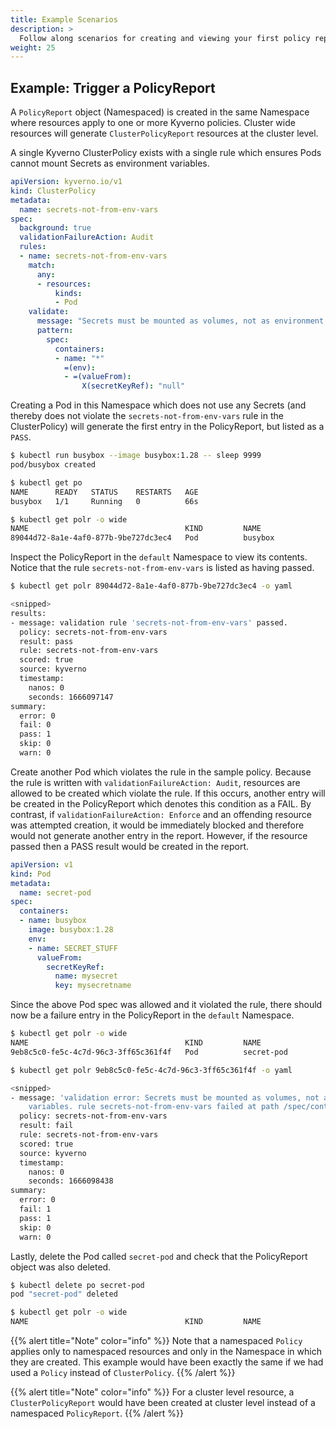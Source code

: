 ```yaml
---
title: Example Scenarios 
description: >
  Follow along scenarios for creating and viewing your first policy reports.
weight: 25
---
```


## Example: Trigger a PolicyReport

A `PolicyReport` object (Namespaced) is created in the same Namespace where resources apply to one or more Kyverno policies. Cluster wide resources will generate `ClusterPolicyReport` resources at the cluster level.

A single Kyverno ClusterPolicy exists with a single rule which ensures Pods cannot mount Secrets as environment variables.

```yaml
apiVersion: kyverno.io/v1
kind: ClusterPolicy
metadata:
  name: secrets-not-from-env-vars
spec:
  background: true
  validationFailureAction: Audit
  rules:
  - name: secrets-not-from-env-vars
    match:
      any:
      - resources:
          kinds:
          - Pod
    validate:
      message: "Secrets must be mounted as volumes, not as environment variables."
      pattern:
        spec:
          containers:
          - name: "*"
            =(env):
            - =(valueFrom):
                X(secretKeyRef): "null"
```

Creating a Pod in this Namespace which does not use any Secrets (and thereby does not violate the `secrets-not-from-env-vars` rule in the ClusterPolicy) will generate the first entry in the PolicyReport, but listed as a `PASS`.

```sh
$ kubectl run busybox --image busybox:1.28 -- sleep 9999
pod/busybox created

$ kubectl get po
NAME      READY   STATUS    RESTARTS   AGE
busybox   1/1     Running   0          66s

$ kubectl get polr -o wide
NAME                                   KIND         NAME                                         PASS   FAIL   WARN   ERROR   SKIP   AGE
89044d72-8a1e-4af0-877b-9be727dc3ec4   Pod          busybox                                      1      0      0      0       0      15s
```

Inspect the PolicyReport in the `default` Namespace to view its contents. Notice that the rule `secrets-not-from-env-vars` is listed as having passed.

```sh
$ kubectl get polr 89044d72-8a1e-4af0-877b-9be727dc3ec4 -o yaml

<snipped>
results:
- message: validation rule 'secrets-not-from-env-vars' passed.
  policy: secrets-not-from-env-vars
  result: pass
  rule: secrets-not-from-env-vars
  scored: true
  source: kyverno
  timestamp:
    nanos: 0
    seconds: 1666097147
summary:
  error: 0
  fail: 0
  pass: 1
  skip: 0
  warn: 0
```

Create another Pod which violates the rule in the sample policy. Because the rule is written with `validationFailureAction: Audit`, resources are allowed to be created which violate the rule. If this occurs, another entry will be created in the PolicyReport which denotes this condition as a FAIL. By contrast, if `validationFailureAction: Enforce` and an offending resource was attempted creation, it would be immediately blocked and therefore would not generate another entry in the report. However, if the resource passed then a PASS result would be created in the report.

```yaml
apiVersion: v1
kind: Pod
metadata:
  name: secret-pod
spec:
  containers:
  - name: busybox
    image: busybox:1.28
    env:
    - name: SECRET_STUFF
      valueFrom:
        secretKeyRef:
          name: mysecret
          key: mysecretname
```

Since the above Pod spec was allowed and it violated the rule, there should now be a failure entry in the PolicyReport in the `default` Namespace.

```sh
$ kubectl get polr -o wide
NAME                                   KIND         NAME                                         PASS   FAIL   WARN   ERROR   SKIP   AGE
9eb8c5c0-fe5c-4c7d-96c3-3ff65c361f4f   Pod          secret-pod                                   0      1      0      0       0      15s

$ kubectl get polr 9eb8c5c0-fe5c-4c7d-96c3-3ff65c361f4f -o yaml

<snipped>
- message: 'validation error: Secrets must be mounted as volumes, not as environment
    variables. rule secrets-not-from-env-vars failed at path /spec/containers/0/env/0/valueFrom/secretKeyRef/'
  policy: secrets-not-from-env-vars
  result: fail
  rule: secrets-not-from-env-vars
  scored: true
  source: kyverno
  timestamp:
    nanos: 0
    seconds: 1666098438
summary:
  error: 0
  fail: 1
  pass: 1
  skip: 0
  warn: 0
```

Lastly, delete the Pod called `secret-pod` and check that the PolicyReport object was also deleted.

```sh
$ kubectl delete po secret-pod
pod "secret-pod" deleted

$ kubectl get polr -o wide
NAME                                   KIND         NAME                                         PASS   FAIL   WARN   ERROR   SKIP   AGE
```

{{% alert title="Note" color="info" %}}
Note that a namespaced `Policy` applies only to namespaced resources and only in the Namespace in which they are created. This example would have been exactly the same if we had used a `Policy` instead of `ClusterPolicy`.
{{% /alert %}}

{{% alert title="Note" color="info" %}}
For a cluster level resource, a `ClusterPolicyReport` would have been created at cluster level instead of a namespaced `PolicyReport`.
{{% /alert %}}
